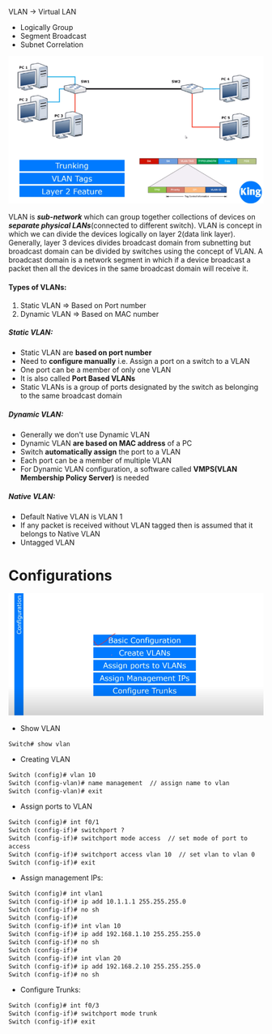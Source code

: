 VLAN → Virtual LAN
- Logically Group
- Segment Broadcast
- Subnet Correlation

![](/assets/networking/vlan.png)

VLAN is _**sub-network**_ which can group together collections of devices on _**separate physical LANs**_(connected to different switch). VLAN is concept in which we can divide the devices logically on layer 2(data link layer). 
Generally, layer 3 devices divides broadcast domain from subnetting but broadcast domain can be divided by switches using the concept of VLAN.
A broadcast domain is a network segment in which if a device broadcast a packet then all the devices in the same broadcast domain will receive it.

#### Types of VLANs:
1. Static VLAN ⇒ Based on Port number
2. Dynamic VLAN ⇒ Based on MAC number

##### Static VLAN:
- Static VLAN are **based on port number**
- Need to **configure manually** i.e. Assign a port on a switch to a VLAN
- One port can be a member of only one VLAN
- It is also called **Port Based VLANs**
- Static VLANs is a group of ports designated by the switch as belonging to the same broadcast domain

##### Dynamic VLAN:
- Generally we don't use Dynamic VLAN
- Dynamic VLAN **are based on MAC address** of a PC
- Switch **automatically assign** the port to a VLAN
- Each port can be a member of multiple VLAN
- For Dynamic VLAN configuration, a software called **VMPS(VLAN Membership Policy Server)** is needed

##### Native VLAN:
- Default Native VLAN is VLAN 1
- If any packet is received without VLAN tagged then is assumed that it belongs to Native VLAN
- Untagged VLAN


# Configurations

![](/assets/networking/switch-conf-vlan.png)

- Show VLAN
```terminal
Switch# show vlan
```

- Creating VLAN
```terminal
Switch (config)# vlan 10
Switch (config-vlan)# name management  // assign name to vlan
Switch (config-vlan)# exit
```

- Assign ports to VLAN
```terminal
Switch (config)# int f0/1
Switch (config-if)# switchport ?
Switch (config-if)# switchport mode access  // set mode of port to access
Switch (config-if)# switchport access vlan 10  // set vlan to vlan 0
Switch (config-if)# exit
```

- Assign management IPs:
```terminal
Switch (config)# int vlan1
Switch (config-if)# ip add 10.1.1.1 255.255.255.0
Switch (config-if)# no sh
Switch (config-if)#
Switch (config-if)# int vlan 10
Switch (config-if)# ip add 192.168.1.10 255.255.255.0
Switch (config-if)# no sh
Switch (config-if)#
Switch (config-if)# int vlan 20
Switch (config-if)# ip add 192.168.2.10 255.255.255.0
Switch (config-if)# no sh
```

- Configure Trunks:
```terminal
Switch (config)# int f0/3
Switch (config-if)# switchport mode trunk
Switch (config-if)# exit
```